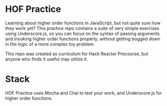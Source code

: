 # HOF Practice

Learning about higher order functions in JavaScript, but not quite sure how they work yet? This practice repo contains a suite of very simple exercises using Underscore.js, so you can focus on the syntax of passing arguments and invoking higher order functions properly, without getting bogged down in the logic of a more complex toy problem.

This repo was created as curriculum for Hack Reactor Precourse, but anyone who finds it useful may utilize it.

# Stack
HOF Practice uses Mocha and Chai to test your work, and Underscore.js for higher order functions.

